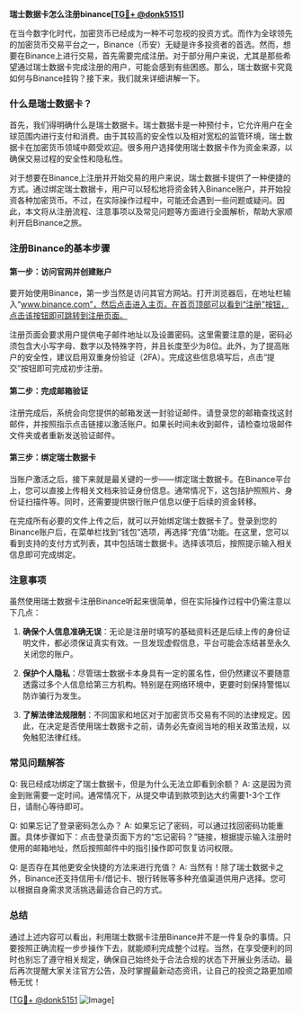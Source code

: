 **瑞士数据卡怎么注册binance[[TG💪+ @donk5151](https://t.me/s/donk5151)]**

在当今数字化时代，加密货币已经成为一种不可忽视的投资方式。而作为全球领先的加密货币交易平台之一，Binance（币安）无疑是许多投资者的首选。然而，想要在Binance上进行交易，首先需要完成注册。对于部分用户来说，尤其是那些希望通过瑞士数据卡完成注册的用户，可能会感到有些困惑。那么，瑞士数据卡究竟如何与Binance挂钩？接下来，我们就来详细讲解一下。

### 什么是瑞士数据卡？

首先，我们得明确什么是瑞士数据卡。瑞士数据卡是一种预付卡，它允许用户在全球范围内进行支付和消费。由于其较高的安全性以及相对宽松的监管环境，瑞士数据卡在加密货币领域中颇受欢迎。很多用户选择使用瑞士数据卡作为资金来源，以确保交易过程的安全性和隐私性。

对于想要在Binance上注册并开始交易的用户来说，瑞士数据卡提供了一种便捷的方式。通过绑定瑞士数据卡，用户可以轻松地将资金转入Binance账户，并开始投资各种加密货币。不过，在实际操作过程中，可能还会遇到一些问题或疑问。因此，本文将从注册流程、注意事项以及常见问题等方面进行全面解析，帮助大家顺利开启Binance之旅。

### 注册Binance的基本步骤

#### 第一步：访问官网并创建账户

要开始使用Binance，第一步当然是访问其官方网站。打开浏览器后，在地址栏输入“www.binance.com”，然后点击进入主页。在首页顶部可以看到“注册”按钮，点击该按钮即可跳转到注册页面。

注册页面会要求用户提供电子邮件地址以及设置密码。这里需要注意的是，密码必须包含大小写字母、数字以及特殊字符，并且长度至少为8位。此外，为了提高账户的安全性，建议启用双重身份验证（2FA）。完成这些信息填写后，点击“提交”按钮即可完成初步注册。

#### 第二步：完成邮箱验证

注册完成后，系统会向您提供的邮箱发送一封验证邮件。请登录您的邮箱查找这封邮件，并按照指示点击链接以激活账户。如果长时间未收到邮件，请检查垃圾邮件文件夹或者重新发送验证邮件。

#### 第三步：绑定瑞士数据卡

当账户激活之后，接下来就是最关键的一步——绑定瑞士数据卡。在Binance平台上，您可以直接上传相关文档来验证身份信息。通常情况下，这包括护照照片、身份证扫描件等。同时，还需要提供银行账户信息以便于后续的资金转移。

在完成所有必要的文件上传之后，就可以开始绑定瑞士数据卡了。登录到您的Binance账户后，在菜单栏找到“钱包”选项，再选择“充值”功能。在这里，您可以看到支持的支付方式列表，其中包括瑞士数据卡。选择该项后，按照提示输入相关信息即可完成绑定。

### 注意事项

虽然使用瑞士数据卡注册Binance听起来很简单，但在实际操作过程中仍需注意以下几点：

1. **确保个人信息准确无误**：无论是注册时填写的基础资料还是后续上传的身份证明文件，都必须保证真实有效。一旦发现虚假信息，平台可能会冻结甚至永久关闭您的账户。
   
2. **保护个人隐私**：尽管瑞士数据卡本身具有一定的匿名性，但仍然建议不要随意透露过多个人信息给第三方机构。特别是在网络环境中，更要时刻保持警惕以防诈骗行为发生。

3. **了解法律法规限制**：不同国家和地区对于加密货币交易有不同的法律规定。因此，在决定是否使用瑞士数据卡之前，请务必先查阅当地的相关政策法规，以免触犯法律红线。

### 常见问题解答

Q: 我已经成功绑定了瑞士数据卡，但是为什么无法立即看到余额？
A: 这是因为资金到账需要一定时间。通常情况下，从提交申请到款项到达大约需要1-3个工作日，请耐心等待即可。

Q: 如果忘记了登录密码怎么办？
A: 如果忘记了密码，可以通过找回密码功能重置。具体步骤如下：点击登录页面下方的“忘记密码？”链接，根据提示输入注册时使用的邮箱地址，然后按照邮件中的指引操作即可恢复访问权限。

Q: 是否存在其他更安全快捷的方法来进行充值？
A: 当然有！除了瑞士数据卡之外，Binance还支持信用卡/借记卡、银行转账等多种充值渠道供用户选择。您可以根据自身需求灵活挑选最适合自己的方式。

### 总结

通过上述内容可以看出，利用瑞士数据卡注册Binance并不是一件复杂的事情。只要按照正确流程一步步操作下去，就能顺利完成整个过程。当然，在享受便利的同时也别忘了遵守相关规定，确保自己始终处于合法合规的状态下开展业务活动。最后再次提醒大家关注官方公告，及时掌握最新动态资讯，让自己的投资之路更加顺畅无忧！

[[TG💪+ @donk5151](https://t.me/s/donk5151) ![Image](https://i.postimg.cc/rwNCRYN7/Snipaste-2025-04-30-17-27-05.png)]